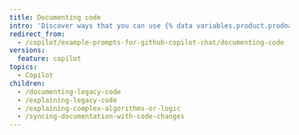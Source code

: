 ```yaml
---
title: Documenting code
intro: 'Discover ways that you can use {% data variables.product.prodname_copilot_chat %} to document your code.'
redirect_from:
  - /copilot/example-prompts-for-github-copilot-chat/documenting-code
versions:
  feature: copilot
topics:
  - Copilot
children:
  - /documenting-legacy-code
  - /explaining-legacy-code
  - /explaining-complex-algorithms-or-logic
  - /syncing-documentation-with-code-changes
---
```

